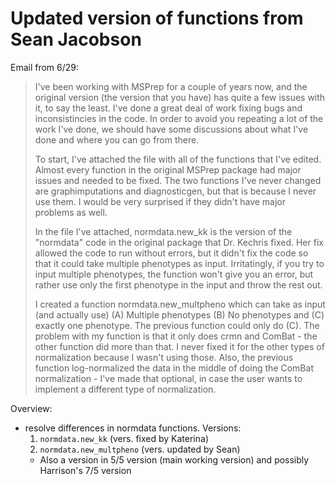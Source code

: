 
# Updated version of functions from Sean Jacobson

Email from 6/29:

> I've been working with MSPrep for a couple of years now, and the original
> version (the version that you have) has quite a few issues with it, to say the
> least. I've done a great deal of work fixing bugs and inconsistincies in the
> code. In order to avoid you repeating a lot of the work I've done, we should
> have some discussions about what I've done and where you can go from there.
> 
> To start, I've attached the file with all of the functions that I've edited.
> Almost every function in the original MSPrep package had major issues and
> needed to be fixed. The two functions I've never changed are graphimputations
> and diagnosticgen, but that is because I never use them. I would be very
> surprised if they didn't have major problems as well.
> 
> In the file I've attached, normdata.new\_kk is the version of the "normdata"
> code in the original package that Dr. Kechris fixed. Her fix allowed the code
> to run without errors, but it didn't fix the code so that it could take
> multiple phenotypes as input. Irritatingly, if you try to input multiple
> phenotypes, the function won't give you an error, but rather use only the first
> phenotype in the input and throw the rest out.
> 
> I created a function normdata.new\_multpheno which can take as input (and
> actually use) (A) Multiple phenotypes (B) No phenotypes and (C) exactly one
> phenotype. The previous function could only do (C). The problem with my
> function is that it only does crmn and ComBat - the other function did more
> than that. I never fixed it for the other types of normalization because I
> wasn't using those. Also, the previous function log-normalized the data in the
> middle of doing the ComBat normalization - I've made that optional, in case the
> user wants to implement a different type of normalization.


Overview:
- resolve differences in normdata functions. Versions: 
  1. `normdata.new_kk` (vers. fixed by Katerina)
  1. `normdata.new_multpheno` (vers. updated by Sean)
  - Also a version in 5/5 version (main working version) and possibly
    Harrison's 7/5 version
